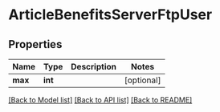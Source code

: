# ArticleBenefitsServerFtpUser

## Properties
Name | Type | Description | Notes
------------ | ------------- | ------------- | -------------
**max** | **int** |  | [optional] 

[[Back to Model list]](../README.md#documentation-for-models) [[Back to API list]](../README.md#documentation-for-api-endpoints) [[Back to README]](../README.md)


